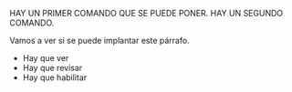 HAY UN PRIMER COMANDO QUE SE PUEDE PONER.
        HAY UN SEGUNDO COMANDO.
	
	
Vamos a ver si se puede implantar este p&aacute;rrafo.
<ul>
	<li>Hay que ver</li>
	<li>Hay que revisar</li>
	<li>Hay que habilitar</li>
</ul>
